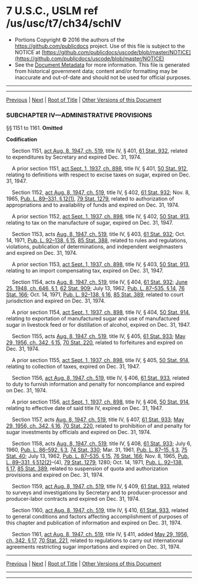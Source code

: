 ---
---

# 7 U.S.C., USLM ref /us/usc/t7/ch34/schIV

* Portions Copyright © 2016 the authors of the https://github.com/publicdocs project.
  Use of this file is subject to the NOTICE at [https://github.com/publicdocs/uscode/blob/master/NOTICE](https://github.com/publicdocs/uscode/blob/master/NOTICE)
* See the [Document Metadata](././../../../../..//README.md) for more information.
  This file is generated from historical government data; content and/or formatting may be inaccurate and out-of-date and should not be used for official purposes.

----------
----------

[Previous](./../../../../..//us/usc/t7/ch34/schIII/m__us_usc_t7_ch34_schIII.md) | [Next](./../../../../..//us/usc/t7/ch34/schV/m__us_usc_t7_ch34_schV.md) | [Root of Title](./../../../../../) | [Other Versions of this Document](https://publicdocs.github.io/go/links?ns=uslm&ref=%2Fus%2Fusc%2Ft7%2Fch34%2FschIV)

### SUBCHAPTER IV—ADMINISTRATIVE PROVISIONS

§§ 1151 to 1161. __Omitted__ 

 __Codification__ 

    Section 1151, [act Aug. 8, 1947, ch. 519][/us/act/1947-08-08/ch519], title IV, § 401, [61 Stat. 932][/us/stat/61/932], related to expenditures by Secretary and expired Dec. 31, 1974.

    A prior section 1151, [act Sept. 1, 1937, ch. 898][/us/act/1937-09-01/ch898], title IV, § 401, [50 Stat. 912][/us/stat/50/912], relating to definitions with respect to excise taxes on sugar, expired on Dec. 31, 1947.

    Section 1152, [act Aug. 8, 1947, ch. 519][/us/act/1947-08-08/ch519], title IV, § 402, [61 Stat. 932][/us/stat/61/932]; Nov. 8, 1965, [Pub. L. 89–331, § 12(1)][/us/pl/89/331/s12/1], [79 Stat. 1279][/us/stat/79/1279], related to authorization of appropriations and to availability of funds and expired on Dec. 31, 1974.

    A prior section 1152, [act Sept. 1, 1937, ch. 898][/us/act/1937-09-01/ch898], title IV, § 402, [50 Stat. 913][/us/stat/50/913], relating to tax on the manufacture of sugar, expired on Dec. 31, 1947.

    Section 1153, acts [Aug. 8, 1947, ch. 519][/us/act/1947-08-08/ch519], title IV, § 403, [61 Stat. 932][/us/stat/61/932]; Oct. 14, 1971, [Pub. L. 92–138, § 15][/us/pl/92/138/s15], [85 Stat. 388][/us/stat/85/388], related to rules and regulations, violations, publication of determinations, and independent weighmasters and expired on Dec. 31, 1974.

    A prior section 1153, [act Sept. 1, 1937, ch. 898][/us/act/1937-09-01/ch898], title IV, § 403, [50 Stat. 913][/us/stat/50/913], relating to an import compensating tax, expired on Dec. 31, 1947.

    Section 1154, acts [Aug. 8, 1947, ch. 519][/us/act/1947-08-08/ch519], title IV, § 404, [61 Stat. 932][/us/stat/61/932]; [June 25, 1948, ch. 646, § 1][/us/act/1948-06-25/ch646/s1], [62 Stat. 909][/us/stat/62/909]; July 13, 1962, [Pub. L. 87–535, § 14][/us/pl/87/535/s14], [76 Stat. 166][/us/stat/76/166]; Oct. 14, 1971, [Pub. L. 92–138, § 16][/us/pl/92/138/s16], [85 Stat. 389][/us/stat/85/389], related to court jurisdiction and expired on Dec. 31, 1974.

    A prior section 1154, [act Sept. 1, 1937, ch. 898][/us/act/1937-09-01/ch898], title IV, § 404, [50 Stat. 914][/us/stat/50/914], relating to exportation of manufactured sugar and use of manufactured sugar in livestock feed or for distillation of alcohol, expired on Dec. 31, 1947.

    Section 1155, acts [Aug. 8, 1947, ch. 519][/us/act/1947-08-08/ch519], title IV, § 405, [61 Stat. 933][/us/stat/61/933]; [May 29, 1956, ch. 342, § 15][/us/act/1956-05-29/ch342/s15], [70 Stat. 220][/us/stat/70/220], related to forfeitures and expired on Dec. 31, 1974.

    A prior section 1155, [act Sept. 1, 1937, ch. 898][/us/act/1937-09-01/ch898], title IV, § 405, [50 Stat. 914][/us/stat/50/914], relating to collection of taxes, expired on Dec. 31, 1947.

    Section 1156, [act Aug. 8, 1947, ch. 519][/us/act/1947-08-08/ch519], title IV, § 406, [61 Stat. 933][/us/stat/61/933], related to duty to furnish information and penalty for noncompliance and expired on Dec. 31, 1974.

    A prior section 1156, [act Sept. 1, 1937, ch. 898][/us/act/1937-09-01/ch898], title IV, § 406, [50 Stat. 914][/us/stat/50/914], relating to effective date of said title IV, expired on Dec. 31, 1947.

    Section 1157, acts [Aug. 8, 1947, ch. 519][/us/act/1947-08-08/ch519], title IV, § 407, [61 Stat. 933][/us/stat/61/933]; [May 29, 1956, ch. 342, § 16][/us/act/1956-05-29/ch342/s16], [70 Stat. 220][/us/stat/70/220], related to prohibition of and penalty for sugar investments by officials and expired on Dec. 31, 1974.

    Section 1158, acts [Aug. 8, 1947, ch. 519][/us/act/1947-08-08/ch519], title IV, § 408, [61 Stat. 933][/us/stat/61/933]; July 6, 1960, [Pub. L. 86–592, § 3][/us/pl/86/592/s3], [74 Stat. 330][/us/stat/74/330]; Mar. 31, 1961, [Pub. L. 87–15, § 3][/us/pl/87/15/s3], [75 Stat. 40][/us/stat/75/40]; July 13, 1962, [Pub. L. 87–535, § 15][/us/pl/87/535/s15], [76 Stat. 166][/us/stat/76/166]; Nov. 8, 1965, [Pub. L. 89–331, § 512(2)][/us/pl/89/331/s512/2]–(4), [79 Stat. 1279][/us/stat/79/1279], 1280; Oct. 14, 1971, [Pub. L. 92–138, § 17][/us/pl/92/138/s17], [85 Stat. 389][/us/stat/85/389], related to suspension of quota and authorization provisions and expired on Dec. 31, 1974.

    Section 1159, [act Aug. 8, 1947, ch. 519][/us/act/1947-08-08/ch519], title IV, § 409, [61 Stat. 933][/us/stat/61/933], related to surveys and investigations by Secretary and to producer-processor and producer-labor contracts and expired on Dec. 31, 1974.

    Section 1160, [act Aug. 8, 1947, ch. 519][/us/act/1947-08-08/ch519], title IV, § 410, [61 Stat. 933][/us/stat/61/933], related to general conditions and factors affecting accomplishment of purposes of this chapter and publication of information and expired on Dec. 31, 1974.

    Section 1161, [act Aug. 8, 1947, ch. 519][/us/act/1947-08-08/ch519], title IV, § 411, added [May 29, 1956, ch. 342, § 17][/us/act/1956-05-29/ch342/s17], [70 Stat. 221][/us/stat/70/221], related to regulations to carry out international agreements restricting sugar importations and expired on Dec. 31, 1974.

----------

[Previous](./../../../../..//us/usc/t7/ch34/schIII/m__us_usc_t7_ch34_schIII.md) | [Next](./../../../../..//us/usc/t7/ch34/schV/m__us_usc_t7_ch34_schV.md) | [Root of Title](./../../../../../) | [Other Versions of this Document](https://publicdocs.github.io/go/links?ns=uslm&ref=%2Fus%2Fusc%2Ft7%2Fch34%2FschIV)

----------
----------

[/us/act/1947-08-08/ch519]: https://publicdocs.github.io/go/links?ns=uslm&ref=%2Fus%2Fact%2F1947-08-08%2Fch519
[/us/stat/61/932]: https://publicdocs.github.io/go/links?ns=uslm&ref=%2Fus%2Fstat%2F61%2F932
[/us/act/1937-09-01/ch898]: https://publicdocs.github.io/go/links?ns=uslm&ref=%2Fus%2Fact%2F1937-09-01%2Fch898
[/us/stat/50/912]: https://publicdocs.github.io/go/links?ns=uslm&ref=%2Fus%2Fstat%2F50%2F912
[/us/act/1947-08-08/ch519]: https://publicdocs.github.io/go/links?ns=uslm&ref=%2Fus%2Fact%2F1947-08-08%2Fch519
[/us/stat/61/932]: https://publicdocs.github.io/go/links?ns=uslm&ref=%2Fus%2Fstat%2F61%2F932
[/us/pl/89/331/s12/1]: https://publicdocs.github.io/go/links?ns=uslm&ref=%2Fus%2Fpl%2F89%2F331%2Fs12%2F1
[/us/stat/79/1279]: https://publicdocs.github.io/go/links?ns=uslm&ref=%2Fus%2Fstat%2F79%2F1279
[/us/act/1937-09-01/ch898]: https://publicdocs.github.io/go/links?ns=uslm&ref=%2Fus%2Fact%2F1937-09-01%2Fch898
[/us/stat/50/913]: https://publicdocs.github.io/go/links?ns=uslm&ref=%2Fus%2Fstat%2F50%2F913
[/us/act/1947-08-08/ch519]: https://publicdocs.github.io/go/links?ns=uslm&ref=%2Fus%2Fact%2F1947-08-08%2Fch519
[/us/stat/61/932]: https://publicdocs.github.io/go/links?ns=uslm&ref=%2Fus%2Fstat%2F61%2F932
[/us/pl/92/138/s15]: https://publicdocs.github.io/go/links?ns=uslm&ref=%2Fus%2Fpl%2F92%2F138%2Fs15
[/us/stat/85/388]: https://publicdocs.github.io/go/links?ns=uslm&ref=%2Fus%2Fstat%2F85%2F388
[/us/act/1937-09-01/ch898]: https://publicdocs.github.io/go/links?ns=uslm&ref=%2Fus%2Fact%2F1937-09-01%2Fch898
[/us/stat/50/913]: https://publicdocs.github.io/go/links?ns=uslm&ref=%2Fus%2Fstat%2F50%2F913
[/us/act/1947-08-08/ch519]: https://publicdocs.github.io/go/links?ns=uslm&ref=%2Fus%2Fact%2F1947-08-08%2Fch519
[/us/stat/61/932]: https://publicdocs.github.io/go/links?ns=uslm&ref=%2Fus%2Fstat%2F61%2F932
[/us/act/1948-06-25/ch646/s1]: https://publicdocs.github.io/go/links?ns=uslm&ref=%2Fus%2Fact%2F1948-06-25%2Fch646%2Fs1
[/us/stat/62/909]: https://publicdocs.github.io/go/links?ns=uslm&ref=%2Fus%2Fstat%2F62%2F909
[/us/pl/87/535/s14]: https://publicdocs.github.io/go/links?ns=uslm&ref=%2Fus%2Fpl%2F87%2F535%2Fs14
[/us/stat/76/166]: https://publicdocs.github.io/go/links?ns=uslm&ref=%2Fus%2Fstat%2F76%2F166
[/us/pl/92/138/s16]: https://publicdocs.github.io/go/links?ns=uslm&ref=%2Fus%2Fpl%2F92%2F138%2Fs16
[/us/stat/85/389]: https://publicdocs.github.io/go/links?ns=uslm&ref=%2Fus%2Fstat%2F85%2F389
[/us/act/1937-09-01/ch898]: https://publicdocs.github.io/go/links?ns=uslm&ref=%2Fus%2Fact%2F1937-09-01%2Fch898
[/us/stat/50/914]: https://publicdocs.github.io/go/links?ns=uslm&ref=%2Fus%2Fstat%2F50%2F914
[/us/act/1947-08-08/ch519]: https://publicdocs.github.io/go/links?ns=uslm&ref=%2Fus%2Fact%2F1947-08-08%2Fch519
[/us/stat/61/933]: https://publicdocs.github.io/go/links?ns=uslm&ref=%2Fus%2Fstat%2F61%2F933
[/us/act/1956-05-29/ch342/s15]: https://publicdocs.github.io/go/links?ns=uslm&ref=%2Fus%2Fact%2F1956-05-29%2Fch342%2Fs15
[/us/stat/70/220]: https://publicdocs.github.io/go/links?ns=uslm&ref=%2Fus%2Fstat%2F70%2F220
[/us/act/1937-09-01/ch898]: https://publicdocs.github.io/go/links?ns=uslm&ref=%2Fus%2Fact%2F1937-09-01%2Fch898
[/us/stat/50/914]: https://publicdocs.github.io/go/links?ns=uslm&ref=%2Fus%2Fstat%2F50%2F914
[/us/act/1947-08-08/ch519]: https://publicdocs.github.io/go/links?ns=uslm&ref=%2Fus%2Fact%2F1947-08-08%2Fch519
[/us/stat/61/933]: https://publicdocs.github.io/go/links?ns=uslm&ref=%2Fus%2Fstat%2F61%2F933
[/us/act/1937-09-01/ch898]: https://publicdocs.github.io/go/links?ns=uslm&ref=%2Fus%2Fact%2F1937-09-01%2Fch898
[/us/stat/50/914]: https://publicdocs.github.io/go/links?ns=uslm&ref=%2Fus%2Fstat%2F50%2F914
[/us/act/1947-08-08/ch519]: https://publicdocs.github.io/go/links?ns=uslm&ref=%2Fus%2Fact%2F1947-08-08%2Fch519
[/us/stat/61/933]: https://publicdocs.github.io/go/links?ns=uslm&ref=%2Fus%2Fstat%2F61%2F933
[/us/act/1956-05-29/ch342/s16]: https://publicdocs.github.io/go/links?ns=uslm&ref=%2Fus%2Fact%2F1956-05-29%2Fch342%2Fs16
[/us/stat/70/220]: https://publicdocs.github.io/go/links?ns=uslm&ref=%2Fus%2Fstat%2F70%2F220
[/us/act/1947-08-08/ch519]: https://publicdocs.github.io/go/links?ns=uslm&ref=%2Fus%2Fact%2F1947-08-08%2Fch519
[/us/stat/61/933]: https://publicdocs.github.io/go/links?ns=uslm&ref=%2Fus%2Fstat%2F61%2F933
[/us/pl/86/592/s3]: https://publicdocs.github.io/go/links?ns=uslm&ref=%2Fus%2Fpl%2F86%2F592%2Fs3
[/us/stat/74/330]: https://publicdocs.github.io/go/links?ns=uslm&ref=%2Fus%2Fstat%2F74%2F330
[/us/pl/87/15/s3]: https://publicdocs.github.io/go/links?ns=uslm&ref=%2Fus%2Fpl%2F87%2F15%2Fs3
[/us/stat/75/40]: https://publicdocs.github.io/go/links?ns=uslm&ref=%2Fus%2Fstat%2F75%2F40
[/us/pl/87/535/s15]: https://publicdocs.github.io/go/links?ns=uslm&ref=%2Fus%2Fpl%2F87%2F535%2Fs15
[/us/stat/76/166]: https://publicdocs.github.io/go/links?ns=uslm&ref=%2Fus%2Fstat%2F76%2F166
[/us/pl/89/331/s512/2]: https://publicdocs.github.io/go/links?ns=uslm&ref=%2Fus%2Fpl%2F89%2F331%2Fs512%2F2
[/us/stat/79/1279]: https://publicdocs.github.io/go/links?ns=uslm&ref=%2Fus%2Fstat%2F79%2F1279
[/us/pl/92/138/s17]: https://publicdocs.github.io/go/links?ns=uslm&ref=%2Fus%2Fpl%2F92%2F138%2Fs17
[/us/stat/85/389]: https://publicdocs.github.io/go/links?ns=uslm&ref=%2Fus%2Fstat%2F85%2F389
[/us/act/1947-08-08/ch519]: https://publicdocs.github.io/go/links?ns=uslm&ref=%2Fus%2Fact%2F1947-08-08%2Fch519
[/us/stat/61/933]: https://publicdocs.github.io/go/links?ns=uslm&ref=%2Fus%2Fstat%2F61%2F933
[/us/act/1947-08-08/ch519]: https://publicdocs.github.io/go/links?ns=uslm&ref=%2Fus%2Fact%2F1947-08-08%2Fch519
[/us/stat/61/933]: https://publicdocs.github.io/go/links?ns=uslm&ref=%2Fus%2Fstat%2F61%2F933
[/us/act/1947-08-08/ch519]: https://publicdocs.github.io/go/links?ns=uslm&ref=%2Fus%2Fact%2F1947-08-08%2Fch519
[/us/act/1956-05-29/ch342/s17]: https://publicdocs.github.io/go/links?ns=uslm&ref=%2Fus%2Fact%2F1956-05-29%2Fch342%2Fs17
[/us/stat/70/221]: https://publicdocs.github.io/go/links?ns=uslm&ref=%2Fus%2Fstat%2F70%2F221


